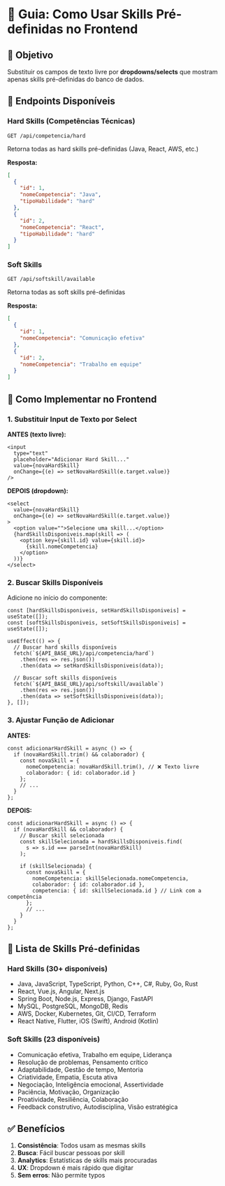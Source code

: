 # 📘 Guia: Como Usar Skills Pré-definidas no Frontend

## 🎯 Objetivo

Substituir os campos de texto livre por **dropdowns/selects** que mostram apenas skills pré-definidas do banco de dados.

## 🔌 Endpoints Disponíveis

### Hard Skills (Competências Técnicas)
```
GET /api/competencia/hard
```
Retorna todas as hard skills pré-definidas (Java, React, AWS, etc.)

**Resposta:**
```json
[
  {
    "id": 1,
    "nomeCompetencia": "Java",
    "tipoHabilidade": "hard"
  },
  {
    "id": 2,
    "nomeCompetencia": "React",
    "tipoHabilidade": "hard"
  }
]
```

### Soft Skills
```
GET /api/softskill/available
```
Retorna todas as soft skills pré-definidas

**Resposta:**
```json
[
  {
    "id": 1,
    "nomeCompetencia": "Comunicação efetiva"
  },
  {
    "id": 2,
    "nomeCompetencia": "Trabalho em equipe"
  }
]
```

## 🔧 Como Implementar no Frontend

### 1. Substituir Input de Texto por Select

**ANTES (texto livre):**
```tsx
<input
  type="text"
  placeholder="Adicionar Hard Skill..."
  value={novaHardSkill}
  onChange={(e) => setNovaHardSkill(e.target.value)}
/>
```

**DEPOIS (dropdown):**
```tsx
<select
  value={novaHardSkill}
  onChange={(e) => setNovaHardSkill(e.target.value)}
>
  <option value="">Selecione uma skill...</option>
  {hardSkillsDisponiveis.map(skill => (
    <option key={skill.id} value={skill.id}>
      {skill.nomeCompetencia}
    </option>
  ))}
</select>
```

### 2. Buscar Skills Disponíveis

Adicione no início do componente:

```tsx
const [hardSkillsDisponiveis, setHardSkillsDisponiveis] = useState([]);
const [softSkillsDisponiveis, setSoftSkillsDisponiveis] = useState([]);

useEffect(() => {
  // Buscar hard skills disponíveis
  fetch(`${API_BASE_URL}/api/competencia/hard`)
    .then(res => res.json())
    .then(data => setHardSkillsDisponiveis(data));

  // Buscar soft skills disponíveis
  fetch(`${API_BASE_URL}/api/softskill/available`)
    .then(res => res.json())
    .then(data => setSoftSkillsDisponiveis(data));
}, []);
```

### 3. Ajustar Função de Adicionar

**ANTES:**
```tsx
const adicionarHardSkill = async () => {
  if (novaHardSkill.trim() && colaborador) {
    const novaSkill = {
      nomeCompetencia: novaHardSkill.trim(), // ❌ Texto livre
      colaborador: { id: colaborador.id }
    };
    // ...
  }
};
```

**DEPOIS:**
```tsx
const adicionarHardSkill = async () => {
  if (novaHardSkill && colaborador) {
    // Buscar skill selecionada
    const skillSelecionada = hardSkillsDisponiveis.find(
      s => s.id === parseInt(novaHardSkill)
    );
    
    if (skillSelecionada) {
      const novaSkill = {
        nomeCompetencia: skillSelecionada.nomeCompetencia,
        colaborador: { id: colaborador.id },
        competencia: { id: skillSelecionada.id } // Link com a competência
      };
      // ...
    }
  }
};
```

## 📝 Lista de Skills Pré-definidas

### Hard Skills (30+ disponíveis)
- Java, JavaScript, TypeScript, Python, C++, C#, Ruby, Go, Rust
- React, Vue.js, Angular, Next.js
- Spring Boot, Node.js, Express, Django, FastAPI
- MySQL, PostgreSQL, MongoDB, Redis
- AWS, Docker, Kubernetes, Git, CI/CD, Terraform
- React Native, Flutter, iOS (Swift), Android (Kotlin)

### Soft Skills (23 disponíveis)
- Comunicação efetiva, Trabalho em equipe, Liderança
- Resolução de problemas, Pensamento crítico
- Adaptabilidade, Gestão de tempo, Mentoria
- Criatividade, Empatia, Escuta ativa
- Negociação, Inteligência emocional, Assertividade
- Paciência, Motivação, Organização
- Proatividade, Resiliência, Colaboração
- Feedback construtivo, Autodisciplina, Visão estratégica

## ✅ Benefícios

1. **Consistência**: Todos usam as mesmas skills
2. **Busca**: Fácil buscar pessoas por skill
3. **Analytics**: Estatísticas de skills mais procuradas
4. **UX**: Dropdown é mais rápido que digitar
5. **Sem erros**: Não permite typos

